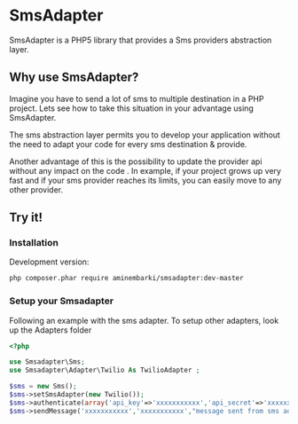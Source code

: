 SmsAdapter
=========

SmsAdapter is a PHP5 library that provides a Sms providers abstraction layer.


Why use SmsAdapter?
------------------

Imagine you have to send a lot of sms to multiple destination in a PHP project. Lets see how to
take this situation in your advantage using SmsAdapter.

The sms abstraction layer permits you to develop your application without
the need to adapt your code for every sms destination & provide.

Another advantage of this is the possibility to update the provider api
without any impact on the code .
In example, if your project grows up very fast and if your sms provider reaches its
limits, you can easily move to any other provider.

Try it!
-------

### Installation

Development version:

```bash
php composer.phar require aminembarki/smsadapter:dev-master
```

### Setup your Smsadapter

Following an example with the sms adapter. To setup other adapters, look up the 
Adapters folder

```php
<?php

use Smsadapter\Sms;
use Smsadapter\Adapter\Twilio As TwilioAdapter ;

$sms = new Sms();
$sms->setSmsAdapter(new Twilio());
$sms->authenticate(array('api_key'=>'xxxxxxxxxxx','api_secret'=>'xxxxxxxxxxx'));
$sms->sendMessage('xxxxxxxxxxx','xxxxxxxxxxx',"message sent from sms adapter Twilio Provider ");
```

